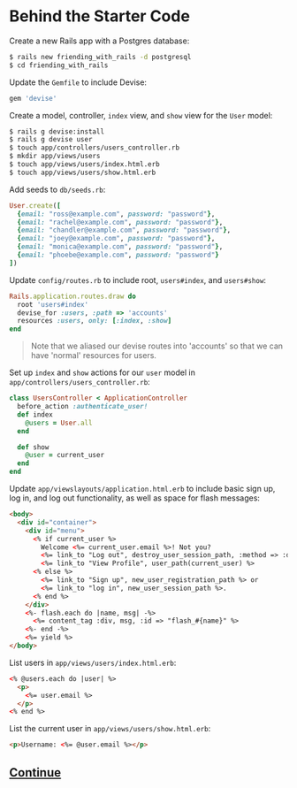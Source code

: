 # Behind the Starter Code

Create a new Rails app with a Postgres database:

```bash
$ rails new friending_with_rails -d postgresql
$ cd friending_with_rails
```
Update the `Gemfile` to include Devise:

```ruby
gem 'devise'
```

Create a model, controller, `index` view, and `show` view for the `User` model:

```bash
$ rails g devise:install
$ rails g devise user
$ touch app/controllers/users_controller.rb
$ mkdir app/views/users
$ touch app/views/users/index.html.erb
$ touch app/views/users/show.html.erb
```

Add seeds to `db/seeds.rb`:

```ruby
User.create([
  {email: "ross@example.com", password: "password"},
  {email: "rachel@example.com", password: "password"},
  {email: "chandler@example.com", password: "password"},
  {email: "joey@example.com", password: "password"},
  {email: "monica@example.com", password: "password"},
  {email: "phoebe@example.com", password: "password"}
])
```

Update `config/routes.rb` to include root, `users#index`, and `users#show`:

```ruby
Rails.application.routes.draw do
  root 'users#index'
  devise_for :users, :path => 'accounts'
  resources :users, only: [:index, :show]
end
```
> Note that we aliased our devise routes into 'accounts' so that we can have 'normal' resources for users.

Set up  `index` and `show` actions for our `user` model in `app/controllers/users_controller.rb`:

```ruby
class UsersController < ApplicationController
  before_action :authenticate_user!
  def index
    @users = User.all
  end

  def show
    @user = current_user
  end
end
```

Update `app/viewslayouts/application.html.erb` to include basic sign up, log in, and log out functionality, as well as space for flash messages:

```html
<body>
  <div id="container">
    <div id="menu">
      <% if current_user %>
        Welcome <%= current_user.email %>! Not you?
        <%= link_to "Log out", destroy_user_session_path, :method => :delete %> |
        <%= link_to "View Profile", user_path(current_user) %>
      <% else %>
        <%= link_to "Sign up", new_user_registration_path %> or
        <%= link_to "log in", new_user_session_path %>.
      <% end %>
    </div>
    <%- flash.each do |name, msg| -%>
      <%= content_tag :div, msg, :id => "flash_#{name}" %>
    <%- end -%>
    <%= yield %>
</body>
```
List users in `app/views/users/index.html.erb`:

```html
<% @users.each do |user| %>
  <p>
    <%= user.email %>
  </p>
<% end %>
```

List the current user in `app/views/users/show.html.erb`:
```html
<p>Username: <%= @user.email %></p>
```
## [Continue](https://github.com/ga-dc/friending_in_rails)
